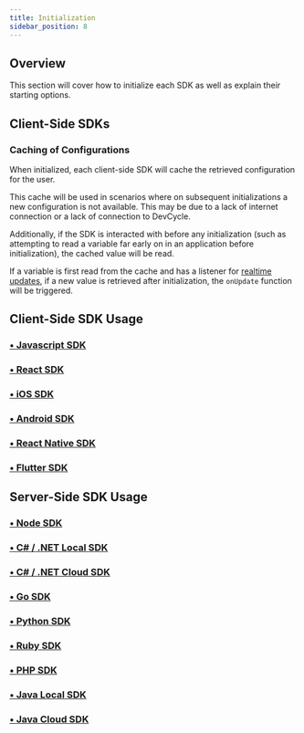 ```yaml
---
title: Initialization
sidebar_position: 8
---
```


## Overview

This section will cover how to initialize each SDK as well as explain their starting options. 

## Client-Side SDKs

### Caching of Configurations

When initialized, each client-side SDK will cache the retrieved configuration for the user. 

This cache will be used in scenarios where on subsequent initializations a new configuration is not available. This may be due to a lack of internet connection or a lack of connection to DevCycle.

Additionally, if the SDK is interacted with before any initialization (such as attempting to read a variable far early on in an application before initialization), the cached value will be read.

If a variable is first read from the cache and has a listener for [realtime updates](/sdk/features/realtime-updates), if a new value is retrieved after initialization, the `onUpdate` function will be triggered.

## Client-Side SDK Usage

### [• Javascript SDK](/sdk/client-side-sdks/javascript/javascript-gettingstarted)

### [• React SDK](/sdk/client-side-sdks/react/react-gettingstarted)

### [• iOS SDK](/sdk/client-side-sdks/ios/ios-gettingstarted)

### [• Android SDK](/sdk/client-side-sdks/android/android-gettingstarted)

### [• React Native SDK](/sdk/client-side-sdks/react-native/react-native-gettingstarted)

### [• Flutter SDK](/sdk/client-side-sdks/flutter/flutter-gettingstarted)

## Server-Side SDK Usage

### [• Node SDK](/sdk/server-side-sdks/node#installation) 

### [• C# / .NET Local SDK](/sdk/server-side-sdks/dotnet-local#installation) 

### [• C# / .NET Cloud SDK](/sdk/server-side-sdks/dotnet-cloud/dotnet-cloud-gettingstarted)

### [• Go SDK](/sdk/server-side-sdks/go#installation)

### [• Python SDK](/sdk/server-side-sdks/python/python-gettingstarted)

### [• Ruby SDK](/sdk/server-side-sdks/ruby/ruby-gettingstarted)

### [• PHP SDK](/sdk/server-side-sdks/php/php-gettingstarted)

### [• Java Local SDK](/sdk/server-side-sdks/java-local/java-local-gettingstarted)

### [• Java Cloud SDK](/sdk/server-side-sdks/java-cloud/java-cloud-gettingstarted)

